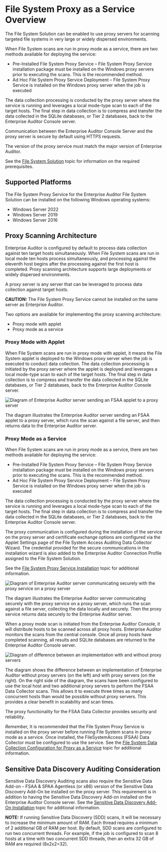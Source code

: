 # File System Proxy as a Service Overview

The File System Solution can be enabled to use proxy servers for scanning targeted file systems in
very large or widely dispersed environments.

When File System scans are run in proxy mode as a service, there are two methods available for
deploying the service:

- Pre-Installed File System Proxy Service – File System Proxy Service installation package must be
  installed on the Windows proxy servers prior to executing the scans. This is the recommended
  method.
- Ad Hoc File System Proxy Service Deployment – File System Proxy Service is installed on the
  Windows proxy server when the job is executed

The data collection processing is conducted by the proxy server where the service is running and
leverages a local mode-type scan to each of the target hosts. The final step in data collection is
to compress and transfer the data collected in the SQLite databases, or Tier 2 databases, back to
the Enterprise Auditor Console server.

Communication between the Enterprise Auditor Console Server and the proxy server is secure by
default using HTTPS requests.

The version of the proxy service must match the major version of Enterprise Auditor.

See the
[File System Solution](/docs/accessanalyzer/11.6/requirements/solutions/filesystem.md)
topic for information on the required prerequisites.

## Supported Platforms

The File System Proxy Service for the Enterprise Auditor File System Solution can be installed on
the following Windows operating systems:

- Windows Server 2022
- Windows Server 2019
- Windows Server 2016

## Proxy Scanning Architecture

Enterprise Auditor is configured by default to process data collection against ten target hosts
simultaneously. When File System scans are run in local mode ten hosts process simultaneously, and
processing against the eleventh host begins after the processing against the first host is
completed. Proxy scanning architecture supports large deployments or widely dispersed environments.

A proxy server is any server that can be leveraged to process data collection against target hosts.

**CAUTION:** The File System Proxy Service cannot be installed on the same server as Enterprise
Auditor.

Two options are available for implementing the proxy scanning architecture:

- Proxy mode with applet
- Proxy mode as a service

### Proxy Mode with Applet

When File System scans are run in proxy mode with applet, it means the File System applet is
deployed to the Windows proxy server when the job is executed to conduct data collection. The data
collection processing is initiated by the proxy server where the applet is deployed and leverages a
local mode-type scan to each of the target hosts. The final step in data collection is to compress
and transfer the data collected in the SQLite databases, or Tier 2 databases, back to the Enterprise
Auditor Console server.

![Diagram of Enterprise Auditor server sending an FSAA applet to a proxy server](/img/product_docs/accessanalyzer/11.6/install/filesystemproxy/proxymodewithapplet.webp)

The diagram illustrates the Enterprise Auditor server sending an FSAA applet to a proxy server,
which runs the scan against a file server, and then returns data to the Enterprise Auditor server.

### Proxy Mode as a Service

When File System scans are run in proxy mode as a service, there are two methods available for
deploying the service:

- Pre-Installed File System Proxy Service – File System Proxy Service installation package must be
  installed on the Windows proxy servers prior to executing the scans. This is the recommended
  method.
- Ad Hoc File System Proxy Service Deployment – File System Proxy Service is installed on the
  Windows proxy server when the job is executed

The data collection processing is conducted by the proxy server where the service is running and
leverages a local mode-type scan to each of the target hosts. The final step in data collection is
to compress and transfer the data collected in the SQLite databases, or Tier 2 databases, back to
the Enterprise Auditor Console server.

The proxy communication is configured during the installation of the service on the proxy server and
certificate exchange options are configured via the Applet Settings page of the File System Access
Auditing Data Collector Wizard. The credential provided for the secure communications in the
installation wizard is also added to the Enterprise Auditor Connection Profile assigned to the File
System Solution.

See the
[File System Proxy Service Installation](/docs/accessanalyzer/11.6/install/filesystemproxy/wizard.md)
topic for additional information.

![Diagram of Enterprise Auditor server communicating securely with the proxy service on a proxy server](/img/product_docs/accessanalyzer/11.6/install/filesystemproxy/proxymodeasservicewithsecurerpc.webp)

The diagram illustrates the Enterprise Auditor server communicating securely with the proxy service
on a proxy server, which runs the scan against a file server, collecting the data locally and
securely. Then the proxy service returns data securely to the Enterprise Auditor server.

When a proxy mode scan is initiated from the Enterprise Auditor Console, it will distribute hosts to
be scanned across all proxy hosts. Enterprise Auditor monitors the scans from the central console.
Once all proxy hosts have completed scanning, all results and SQLite databases are returned to the
Enterprise Auditor Console server.

![Diagram of difference between an implementation with and without proxy servers](/img/product_docs/accessanalyzer/11.6/install/filesystemproxy/fsaaproxyarchitecture.webp)

The diagram shows the difference between an implementation of Enterprise Auditor without proxy
servers (on the left) and with proxy servers (on the right). On the right side of the diagram, the
scans have been configured to use the local host and two additional proxy servers to perform the
FSAA Data Collector scans. This allows it to execute three times as many concurrent hosts than would
be possible without proxy servers. This provides a clear benefit in scalability and scan times.

The proxy functionality for the FSAA Data Collector provides security and reliability.

_Remember,_ It is recommended that the File System Proxy Service is installed on the proxy server
before running File System scans in proxy mode as a service. Once installed, the FileSystemAccess
(FSAA) Data Collector must be configured to use the service. See the
[File System Data Collection Configuration for Proxy as a Service](/docs/accessanalyzer/11.6/install/filesystemproxy/configuredatacollector.md)
topic for additional information.

## Sensitive Data Discovery Auditing Consideration

Sensitive Data Discovery Auditing scans also require the Sensitive Data Add-on – FSAA & SPAA
Agentless (or x86) version of the Sensitive Data Discovery Add-On be installed on the proxy server.
This requirement is in addition to having the Sensitive Data Discovery Add-on installed on the
Enterprise Auditor Console server. See the
[Sensitive Data Discovery Add-On Installation](/docs/accessanalyzer/11.6/install/sensitivedatadiscovery/overview.md)
topic for additional information.

**NOTE:** If running Sensitive Data Discovery (SDD) scans, it will be necessary to increase the
minimum amount of RAM. Each thread requires a minimum of 2 additional GB of RAM per host. By
default, SDD scans are configured to run two concurrent threads. For example, if the job is
configured to scan 8 hosts at a time with two concurrent SDD threads, then an extra 32 GB of RAM are
required (8x2x2=32).
